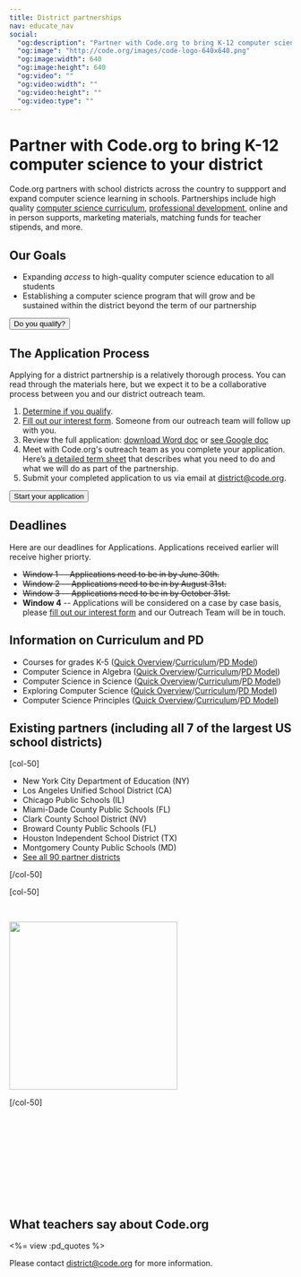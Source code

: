 ```yaml
---
title: District partnerships
nav: educate_nav
social:
  "og:description": "Partner with Code.org to bring K-12 computer science to your district."
  "og:image": "http://code.org/images/code-logo-640x640.png"
  "og:image:width": 640
  "og:image:height": 640
  "og:video": ""
  "og:video:width": ""
  "og:video:height": ""
  "og:video:type": ""
---
```

# Partner with Code.org to bring K-12 computer science to your district


Code.org partners with school districts across the country to suppport and expand computer science learning in schools. Partnerships include high quality [computer science curriculum](/educate/curriculum), [professional development](/educate/professional-development), online and in person supports, marketing materials, matching funds for teacher stipends, and more.

## Our Goals

- Expanding *access* to high-quality computer science education to all students
- Establishing a computer science program that will grow and be sustained within the district beyond the term of our partnership



[<button>Do you qualify?</button>](/educate/qualify) 

## The Application Process
Applying for a district partnership is a relatively thorough process. You can read through the materials here, but we expect it to be a collaborative process between you and our district outreach team. 

1. [Determine if you qualify](/educate/qualify).
1. [Fill out our interest form](/educate/interesteddistrict). Someone from our outreach team will follow up with you.
1. Review the full application: [download Word doc](/files/district_partnership_application.docx) or [see Google doc](https://docs.google.com/document/d/1wGk4LPrFsA5sKxxD2S173WsJC8QX8tfWuPcyJLhgDPk/edit?usp=sharing)
1. Meet with Code.org's outreach team as you complete your application. Here’s [a detailed term sheet](/educate/districtterms) that describes what you need to do and what we will do as part of the partnership.
1. Submit your completed application to us via email at <district@code.org>.

[<button>Start your application</button>](/educate/interesteddistrict)

## Deadlines

Here are our deadlines for Applications. Applications received earlier will receive higher priorty. 

- <del>Window 1  -- Applications need to be in by June 30th.</del>
- <del>Window 2  -- Applications need to be in by August 31st.</del>
- <del>Window 3  -- Applications need to be in by October 31st.</del>
- **Window 4** --  Applications will be considered on a case by case basis, please [fill out our interest form](/educate/interesteddistrict) and our Outreach Team will be in touch.

## Information on Curriculum and PD

- Courses for grades K-5 ([Quick Overview](/files/K5onepager.pdf)/[Curriculum](/educate/k5)/[PD Model](https://docs.google.com/document/d/1qMtoBjiH7WX_dC_xB54D5W5WJ3bJCnRBA8YBYltInLY/edit?usp=sharing))
- Computer Science in Algebra ([Quick Overview](/files/CSinAlgebra_one_pager.pdf)/[Curriculum](/curriculum/algebra)/[PD Model](https://docs.google.com/document/d/1afDNY70MrWkBTQGuGoaOXBQjfIzHH1FVzKNYOIv7vMU/edit?usp=sharing))
- Computer Science in Science ([Quick Overview](/files/CSinScience_one_pager.pdf)/[Curriculum](/curriculum/science)/[PD Model](https://docs.google.com/document/d/111v2O8rsK3iRl4ZeuZxPdwpHLkALyLjtmv7iuQmlYio/edit?usp=sharing))
- Exploring Computer Science ([Quick Overview](/files/ECS_one_pager.pdf)/[Curriculum](http://www.exploringcs.org/curriculum)/[PD Model](https://docs.google.com/document/d/1RbP0u41DgxGL1bTcMDaxe3pc4vQ-WaxHajZ2m53Zato/edit?usp=sharing))
- Computer Science Principles ([Quick Overview](/files/CSP_one_pager.pdf)/[Curriculum](/educate/csp)/[PD Model](https://docs.google.com/document/d/1SSMhd4dvnl1BTlYngl4Pky0JfkFmMmalFkePVpAijgE/edit?usp=sharing))

<!--
CAMERON DOC NEEDED
- [High-level implementation timeline - COMING SOON]()
-->


## Existing partners (including all 7 of the largest US school districts)

[col-50]

- New York City Department of Education (NY)
- Los Angeles Unified School District (CA)
- Chicago Public Schools (IL)
- Miami-Dade County Public Schools (FL)
- Clark County School District (NV)
- Broward County Public Schools (FL)
- Houston Independent School District (TX)
- Montgomery County Public Schools (MD)
- [See all 90 partner districts](/educate/partner-districts)

[/col-50]


[col-50]

<br/>

<a href = "/educate/partner-districts"><img src="/images/districtmap.png" width=300/></a>

[/col-50]

<br/><br/><br/><br/><br/><br/><br/><br/><br/>

## What teachers say about Code.org

<%= view :pd_quotes %>
<br />


Please contact <district@code.org> for more information.

